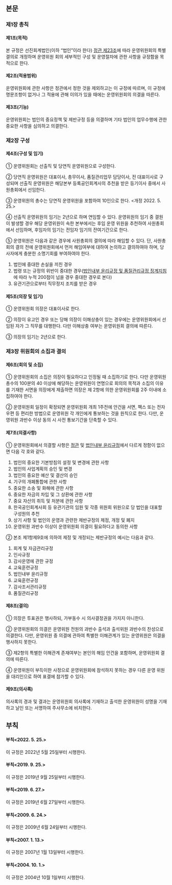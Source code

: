 ## 본문

### 제1장 총칙

#### 제1조(목적)

본 규정은 선진회계법인(이하 “법인”이라 한다) [정관 제23조](../00-정관/#23)에 따라 운영위원회의 특별결의로 개정하며 운영위원 회의 세부적인 구성 및 운영절차에 관한 사항을 규정함을 목적으로 한다.     

#### 제2조(적용범위)

운영위원회에 관한 사항은 정관에서 정한 것을 제외하고는 이 규정에 따르며, 이 규정에 명문조항이 없거나 그 적용에 관해 이의가 있을 때에는 운영위원회의 의결을 따른다.

#### 제3조(기능)

운영위원회는 법인의 중요정책 및 제반규정 등을 의결하며 기타 법인의 업무수행에 관한 중요한 사항을 심의하고 의결한다. 

### 제2장 구성

#### 제4조(구성 및 임기)

①	운영위원회는 선출직 및 당연직 운영위원으로 구성한다.

②	당연직 운영위원은 대표이사, 총무이사, 품질관리업무 담당이사, 전 대표이사로 구성되며 선출직 운영위원은 해당본부 등록공인회계사의 추천을 받은 등기이사 중에서 사원총회에서 선임한다.

③	운영위원의 총수는 당연직 운영위원을 포함하여 10인으로 한다. <개정 2022. 5. 25.>

④	선출직 운영위원의 임기는 2년으로 하며 연임할 수 있다. 운영위원의 임기 중 결원이 발생할 경우 해당 운영위원이 속한 본부에서는 후임 운영 위원을 추천하여 사원총회에서 선임하며, 후임자의 임기는 전임자 임기의 잔여기간으로 한다.

⑤	운영위원은 다음과 같은 경우에 사원총회의 결의에 따라 해임할 수 있다. 단, 사원총회의 결의 전에 운영위원회에서 먼저 해임여부에 대하여 논의하고 결의하여야 하며, 당사자에게 충분한 소명기회를 부여하여야 한다.

1.	법인에 중대한 손실을 끼친 경우
2.	법령 또는 규정의 위반이 중대한 경우([법인내부 윤리규정 및 품질관리규정 징계지침](../92-법인내부%20윤리규정%20및%20품질관리규정%20징계%20지침/)에 따라 누적 200점이 넘을 경우 중대한 경우로 본다)
3.	유관기관으로부터 직무정지 조치를 받은 경우

#### 제5조(의장 및 임기)

①	운영위원회 의장은 대표이사로 한다.

②	의장이 유고인 경우 또는 당해 의장이 이해상충이 있는 경우에는 운영위원회에서 선임된 자가 그 직무를 대행한다. 다만 이해상충 여부는 운영위원회 결의에 따른다. 

③	의장의 임기는 2년으로 한다.

### 제3장 위원회의 소집과 결의

#### 제6조(회의 및 소집)

①	운영위원회의 소집은 의장이 필요하다고 인정될 때 소집하기로 한다. 다만 운영위원 총수의 100분의 40 이상에 해당하는 운영위원이 연명으로 회의의 목적과 소집의 이유를 기재한 서면을 의장에게 제출하면 의장은 제 2항에 의한 운영위원회를 2주 이내에 소집하여야 한다.

②	운영위원회 일정이 확정되면 운영위원회 개최 1주전에 안건을 서면, 팩스 또는 전자우편 등 편리한 방법으로 운영위원 각 개인에게 통보하는 것을 원칙으로 한다. 다만, 운영위원 과반수 이상 동의 시 사전 통보기간을 단축할 수 있다.

#### 제7조(의결사항)

①	운영위원회에서 의결할 사항은 [정관](../00-정관/) 및 [법인내부 윤리규정](../50-법인내부%20윤리규정/)에서 다르게 정함이 없으면 다음 각 호와 같다.

1.	법인의 중요한 기본방침의 설정 및 변경에 관한 사항
2.	법인의 사업계획의 승인 및 변경
3.	법인의 중요한 예산 및 결산의 승인
4.	기구의 개폐통합에 관한 사항
5.	중요한 소송 및 화해에 관한 사항
6.	중요한 자금의 차입 및 그 상환에 관한 사항
7.	중요 자산의 취득 및 처분에 관한 사항
8.	한국공인회계사회 등 유관기관의 임원 및 각종 위원회 위원으로 당 법인을 대표할 구성원의 추천
9.	상기 사항 및 법인의 운영과 관련한 제반규정의 제정, 개정 및 폐지
10.	운영위원 과반수 이상이 운영위원회 의결이 필요하다고 동의한 사항

②	본조 제1항제9호에 의하여 제정 및 개정되는 제반규정의 예시는 다음과 같다.

1.	회계 및 자금관리규정
2.	인사규정
3.	감사운영에 관한 규정
4.	교육훈련규정
5.	법인내부 윤리규정
6.	교육훈련규정
7.	감사조서관리규정 
8.	품질관리규정

#### 제8조(결의)

①	의장은 투표권은 행사하되, 가부동수 시 의사결정권을 가지지 아니한다.

②	운영위원회의 의결은 운영위원 전원의 과반수 출석과 출석위원 과반수의 찬성으로 의결한다. 다만, 운영위원 중 의결에 관하여 특별한 이해관계가 있는 운영위원은 의결을 행사하지 못한다.

③	제2항의 특별한 이해관계 존재여부는 본인의 해임 안건을 포함하며, 운영위원회 결의에 따른다. 

④	운영위원이 부득이한 사정으로 운영위원회에 참석하지 못하는 경우 다른 운영 위원을 대리인으로 하여 표결에 참가할 수 있다. 

#### 제9조(의사록)

의사록의 경과 및 결과는 운영위원회 의사록에 기재하고 출석한 운영위원이 성명을 기재하고 날인 또는 서명하여 주사무소에 비치한다.

## 부칙

#### 부칙<2022. 5. 25.>
이 규정은 2022년 5월 25일부터 시행한다.

#### 부칙<2019. 9. 25.>
이 규정은 2019년 9월 25일부터 시행한다.

#### 부칙<2019. 6. 27.>
이 규정은 2019년 6월 27일부터 시행한다.

#### 부칙<2009. 6. 24.>
이 규정은 2009년 6월 24일부터 시행한다.

#### 부칙<2007. 1. 13.>
이 규정은 2007년 1월 13일부터 시행한다.

#### 부칙<2004. 10. 1.>
이 규정은 2004년 10월 1일부터 시행한다.
